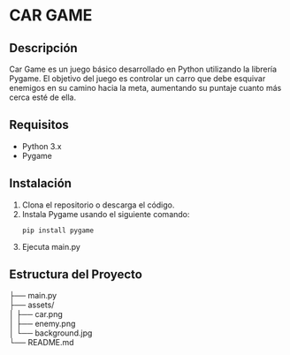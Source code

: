 # CAR GAME

## Descripción
Car Game es un juego básico desarrollado en Python utilizando la librería Pygame. El objetivo del juego es controlar un carro que debe esquivar enemigos en su camino hacia la meta, aumentando su puntaje cuanto más cerca esté de ella.

## Requisitos
- Python 3.x
- Pygame

## Instalación
1. Clona el repositorio o descarga el código.
2. Instala Pygame usando el siguiente comando:
   ```
   pip install pygame
   ```
3. Ejecuta main.py

## Estructura del Proyecto

├── main.py <br>
├── assets/ <br>
│   ├── car.png <br>
│   ├── enemy.png <br>
│   └── background.jpg <br>
└── README.md <br>
